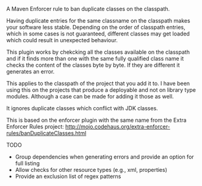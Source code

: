 A Maven Enforcer rule to ban duplicate classes on the classpath.

Having duplicate entries for the same classname on the classpath makes your
software less stable. Depending on the order of classpath entries, which in
some cases is not guaranteed, different classes may get loaded which could
result in unexpected behaviour.

This plugin works by chekcking all the classes available on the classpath and
if it finds more than one with the same fully qualified class name it checks
the content of the classes byte by byte. If they are different it generates an
error.

This applies to the classpath of the project that you add it to.  I have been
using this on the projects that produce a deployable and not on library type
modules. Although a case can be made for adding it those as well.

It ignores duplicate classes which conflict with JDK classes.

This is based on the enforcer plugin with the same name from the Extra Enforcer
Rules project: http://mojo.codehaus.org/extra-enforcer-rules/banDuplicateClasses.html

TODO
- Group dependencies when generating errors and provide an option for full listing
- Allow checks for other resource types (e.g., xml, properties)
- Provide an exclusion list of regex patterns
